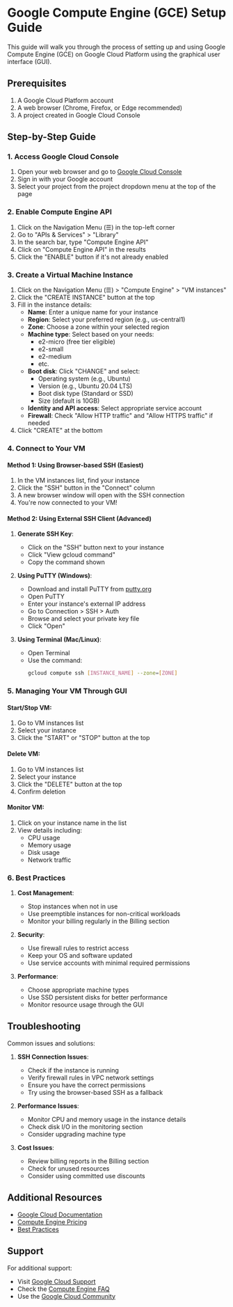 # Google Compute Engine (GCE) Setup Guide

This guide will walk you through the process of setting up and using Google Compute Engine (GCE) on Google Cloud Platform using the graphical user interface (GUI).

## Prerequisites

1. A Google Cloud Platform account
2. A web browser (Chrome, Firefox, or Edge recommended)
3. A project created in Google Cloud Console

## Step-by-Step Guide

### 1. Access Google Cloud Console

1. Open your web browser and go to [Google Cloud Console](https://console.cloud.google.com/)
2. Sign in with your Google account
3. Select your project from the project dropdown menu at the top of the page

### 2. Enable Compute Engine API

1. Click on the Navigation Menu (☰) in the top-left corner
2. Go to "APIs & Services" > "Library"
3. In the search bar, type "Compute Engine API"
4. Click on "Compute Engine API" in the results
5. Click the "ENABLE" button if it's not already enabled

### 3. Create a Virtual Machine Instance

1. Click on the Navigation Menu (☰) > "Compute Engine" > "VM instances"
2. Click the "CREATE INSTANCE" button at the top
3. Fill in the instance details:
   - **Name**: Enter a unique name for your instance
   - **Region**: Select your preferred region (e.g., us-central1)
   - **Zone**: Choose a zone within your selected region
   - **Machine type**: Select based on your needs:
     - e2-micro (free tier eligible)
     - e2-small
     - e2-medium
     - etc.
   - **Boot disk**: Click "CHANGE" and select:
     - Operating system (e.g., Ubuntu)
     - Version (e.g., Ubuntu 20.04 LTS)
     - Boot disk type (Standard or SSD)
     - Size (default is 10GB)
   - **Identity and API access**: Select appropriate service account
   - **Firewall**: Check "Allow HTTP traffic" and "Allow HTTPS traffic" if needed
4. Click "CREATE" at the bottom

### 4. Connect to Your VM

#### Method 1: Using Browser-based SSH (Easiest)

1. In the VM instances list, find your instance
2. Click the "SSH" button in the "Connect" column
3. A new browser window will open with the SSH connection
4. You're now connected to your VM!

#### Method 2: Using External SSH Client (Advanced)

1. **Generate SSH Key**:
   - Click on the "SSH" button next to your instance
   - Click "View gcloud command"
   - Copy the command shown

2. **Using PuTTY (Windows)**:
   - Download and install PuTTY from [putty.org](https://www.putty.org/)
   - Open PuTTY
   - Enter your instance's external IP address
   - Go to Connection > SSH > Auth
   - Browse and select your private key file
   - Click "Open"

3. **Using Terminal (Mac/Linux)**:
   - Open Terminal
   - Use the command:
     ```bash
     gcloud compute ssh [INSTANCE_NAME] --zone=[ZONE]
     ```

### 5. Managing Your VM Through GUI

#### Start/Stop VM:
1. Go to VM instances list
2. Select your instance
3. Click the "START" or "STOP" button at the top

#### Delete VM:
1. Go to VM instances list
2. Select your instance
3. Click the "DELETE" button at the top
4. Confirm deletion

#### Monitor VM:
1. Click on your instance name in the list
2. View details including:
   - CPU usage
   - Memory usage
   - Disk usage
   - Network traffic

### 6. Best Practices

1. **Cost Management**:
   - Stop instances when not in use
   - Use preemptible instances for non-critical workloads
   - Monitor your billing regularly in the Billing section

2. **Security**:
   - Use firewall rules to restrict access
   - Keep your OS and software updated
   - Use service accounts with minimal required permissions

3. **Performance**:
   - Choose appropriate machine types
   - Use SSD persistent disks for better performance
   - Monitor resource usage through the GUI

## Troubleshooting

Common issues and solutions:

1. **SSH Connection Issues**:
   - Check if the instance is running
   - Verify firewall rules in VPC network settings
   - Ensure you have the correct permissions
   - Try using the browser-based SSH as a fallback

2. **Performance Issues**:
   - Monitor CPU and memory usage in the instance details
   - Check disk I/O in the monitoring section
   - Consider upgrading machine type

3. **Cost Issues**:
   - Review billing reports in the Billing section
   - Check for unused resources
   - Consider using committed use discounts

## Additional Resources

- [Google Cloud Documentation](https://cloud.google.com/compute/docs)
- [Compute Engine Pricing](https://cloud.google.com/compute/pricing)
- [Best Practices](https://cloud.google.com/compute/docs/best-practices)

## Support

For additional support:
- Visit [Google Cloud Support](https://cloud.google.com/support)
- Check the [Compute Engine FAQ](https://cloud.google.com/compute/docs/faq)
- Use the [Google Cloud Community](https://cloud.google.com/community) 